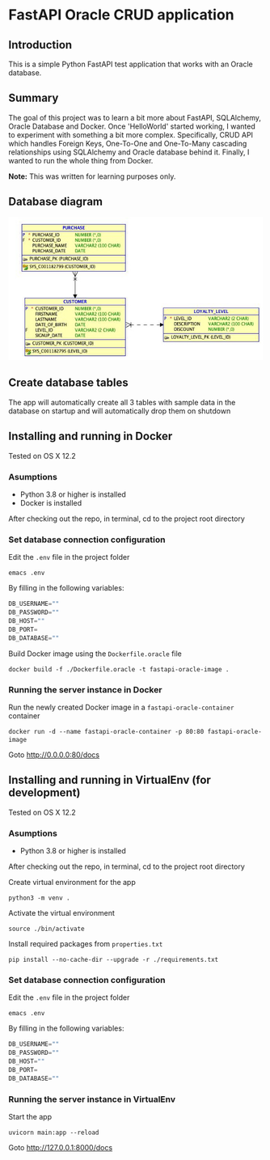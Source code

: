 # FastAPI Oracle CRUD application

## Introduction
This is a simple Python FastAPI test application that works with an Oracle database.

## Summary
The goal of this project was to learn a bit more about FastAPI, SQLAlchemy, Oracle Database and Docker.
Once 'HelloWorld' started working, I wanted to experiment with something a bit more complex. Specifically, CRUD API which handles Foreign Keys, One-To-One and One-To-Many cascading relationships using SQLAlchemy and Oracle database behind it. Finally, I wanted to run the whole thing from Docker.

**Note:** This was written for learning purposes only. 

## Database diagram
![Database Diagram](Diagram.jpg?raw=true "Database Diagram")

## Create database tables
The app will automatically create all 3 tables with sample data in the database on startup and will automatically drop them on shutdown

## Installing and running in Docker
Tested on OS X 12.2

### Asumptions

* Python 3.8 or higher is installed
* Docker is installed

After checking out the repo, in terminal, cd to the project root directory

### Set database connection configuration

Edit the `.env` file in the project folder
```console
emacs .env
```

By filling in the following variables:

```python
DB_USERNAME=""
DB_PASSWORD=""
DB_HOST=""
DB_PORT=
DB_DATABASE=""
```

Build Docker image using the `Dockerfile.oracle` file
```console
docker build -f ./Dockerfile.oracle -t fastapi-oracle-image . 
```

### Running the server instance in Docker
Run the newly created Docker image in a `fastapi-oracle-container` container
```console
docker run -d --name fastapi-oracle-container -p 80:80 fastapi-oracle-image
```

Goto http://0.0.0.0:80/docs


## Installing and running in VirtualEnv (for development)
Tested on OS X 12.2

### Asumptions

* Python 3.8 or higher is installed

After checking out the repo, in terminal, cd to the project root directory

Create virtual environment for the app
```console
python3 -m venv .
```

Activate the virtual environment
```console
source ./bin/activate
```

Install required packages from `properties.txt`
```console
pip install --no-cache-dir --upgrade -r ./requirements.txt
```

### Set database connection configuration
Edit the `.env` file in the project folder
```console
emacs .env
```

By filling in the following variables:

```python
DB_USERNAME=""
DB_PASSWORD=""
DB_HOST=""
DB_PORT=
DB_DATABASE=""
```

### Running the server instance in VirtualEnv
Start the app
```console
uvicorn main:app --reload
```

Goto http://127.0.0.1:8000/docs






